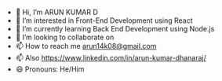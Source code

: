 - 👋 Hi, I’m ARUN KUMAR D
- 👀 I’m interested in Front-End Development using React
- 🌱 I’m currently learning Back End Development using Node.js
- 💞️ I’m looking to collaborate on 
- 📫 How to reach me arun14k08@gmail.com
- 📫 Also https://www.linkedin.com/in/arun-kumar-dhanaraj/
- 😄 Pronouns: He/Him

<!---
arun14k08/arun14k08 is a ✨ special ✨ repository because its `README.md` (this file) appears on your GitHub profile.
You can click the Preview link to take a look at your changes.
--->
